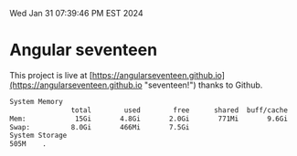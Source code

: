 Wed Jan 31 07:39:46 PM EST 2024

# Angular seventeen


This project is live at [https://angularseventeen.github.io](https://angularseventeen.github.io "seventeen!") thanks to Github.

```bash
System Memory
               total        used        free      shared  buff/cache   available
Mem:            15Gi       4.8Gi       2.0Gi       771Mi       9.6Gi        10Gi
Swap:          8.0Gi       466Mi       7.5Gi
System Storage
505M	.
```
```bash
